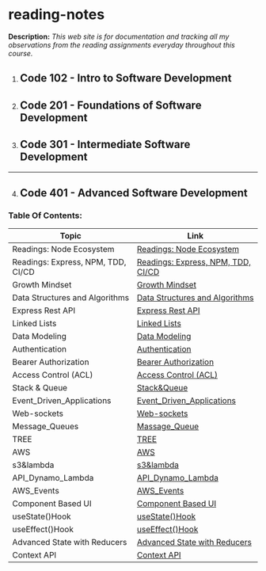 # reading-notes
**Description:** _This web site is for documentation and tracking all my observations from the reading assignments everyday throughout this course._

1. ## Code 102 - Intro to Software Development

2. ## Code 201 - Foundations of Software Development

3. ## Code 301 - Intermediate Software Development

__________________________________________

4. ## Code 401 - Advanced Software Development

### Table Of Contents:

| Topic|Link |
|------|-----|
| Readings: Node Ecosystem        | [Readings: Node Ecosystem](./401_reading-notes/CLASS_01_A.md)|
| Readings: Express, NPM, TDD, CI/CD | [Readings: Express, NPM, TDD, CI/CD](./401_reading-notes/CLASS_01_B.md)|
| Growth Mindset                  | [Growth Mindset](./401_reading-notes/Growth_Mindset.md)|
| Data Structures and Algorithms  | [Data Structures and Algorithms](./401_reading-notes/PREP_DSA.md)|
| Express Rest API| [Express Rest API](./401_reading-notes/CLASS02_E_REST_API.md)|
| Linked Lists| [Linked Lists](./401_reading-notes/Linked_Lists.md)|
| Data Modeling| [Data Modeling](./401_reading-notes/data_modeling.md)|
| Authentication| [Authentication](./401_reading-notes/Authentication.md)|
| Bearer Authorization| [Bearer Authorization](./401_reading-notes/BearerAuthorization.md)|
| Access Control (ACL)| [Access Control (ACL)](./401_reading-notes/Access_Control.md)|
| Stack & Queue| [Stack&Queue](./401_reading-notes/Stack&Queue.md)|
| Event_Driven_Applications| [Event_Driven_Applications](./401_reading-notes/Event_Driven_Applications.md)|
| Web-sockets| [Web-sockets](./401_reading-notes/Web-sockets.md)|
| Message_Queues| [Massage_Queue](./401_reading-notes/Massage_Queue.md)|
| TREE| [TREE](./401_reading-notes/Tree.md)|
| AWS| [AWS](./401_reading-notes/AWS.md)|
|s3&lambda| [s3&lambda](./401_reading-notes/s3&lambda.md)|
|API_Dynamo_Lambda| [API_Dynamo_Lambda](./401_reading-notes/API_Dynamo_Lambda.md)|
|AWS_Events| [AWS_Events](./401_reading-notes/AWS_Events.md)|
|Component Based UI| [Component Based UI](./401_reading-notes/Component_Based_UI.md)|
|useState()Hook| [useState()Hook](./401_reading-notes/useStateHook.md)|
|useEffect()Hook| [useEffect()Hook](./401_reading-notes/useEffectHook.md)|
|Advanced State with Reducers| [Advanced State with Reducers](./401_reading-notes/Advanced_State_with_Reducers.md)|
|Context API| [Context API](./401_reading-notes/Context_API.md)|







